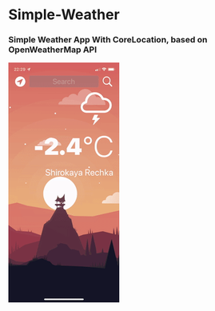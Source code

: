 # Simple-Weather
 
### Simple Weather App With CoreLocation, based on OpenWeatherMap API

![](https://github.com/defolty/Simple-Weather/blob/main/Simple%20Weather/GitPreview/ezgif-2-450c8c308a.gif)
